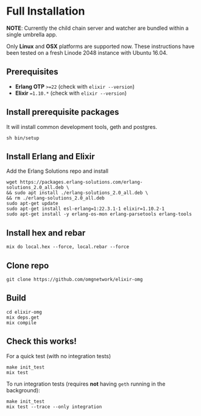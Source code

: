 # Full Installation

**NOTE**: Currently the child chain server and watcher are bundled within a single umbrella app.

Only **Linux** and **OSX** platforms are supported now. These instructions have been tested on a fresh Linode 2048 instance with Ubuntu 16.04.

## Prerequisites
* **Erlang OTP** `>=22` (check with `elixir --version`)
* **Elixir** `=1.10.*` (check with `elixir --version`)

## Install prerequisite packages
It will install common development tools, geth and postgres.

```
sh bin/setup
```

## Install Erlang and Elixir

Add the Erlang Solutions repo and install
```
wget https://packages.erlang-solutions.com/erlang-solutions_2.0_all.deb \
&& sudo apt install ./erlang-solutions_2.0_all.deb \
&& rm ./erlang-solutions_2.0_all.deb
sudo apt-get update
sudo apt-get install esl-erlang=1:22.3.1-1 elixir=1.10.2-1
sudo apt-get install -y erlang-os-mon erlang-parsetools erlang-tools
```

## Install hex and rebar
```
mix do local.hex --force, local.rebar --force
```

## Clone repo
```
git clone https://github.com/omgnetwork/elixir-omg
```

## Build
```
cd elixir-omg
mix deps.get
mix compile
```

## Check this works!
For a quick test (with no integration tests)
```
make init_test
mix test
```

To run integration tests (requires **not** having `geth` running in the background):
```
make init_test
mix test --trace --only integration
```

